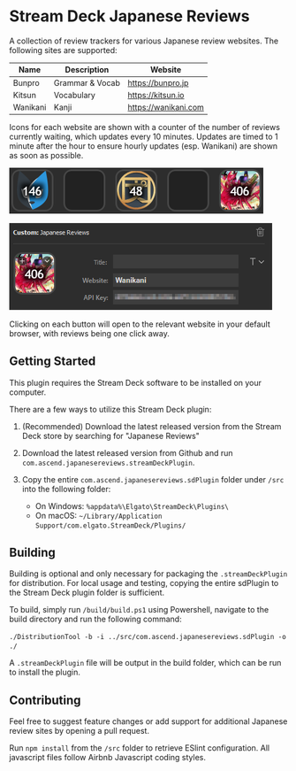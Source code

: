# Stream Deck Japanese Reviews

A collection of review trackers for various Japanese review websites. The following sites are supported:

| Name     | Description     | Website              |
| -------- | --------------- | -------------------- |
| Bunpro   | Grammar & Vocab | https://bunpro.jp    |
| Kitsun   | Vocabulary      | https://kitsun.io    |
| Wanikani | Kanji           | https://wanikani.com |

Icons for each website are shown with a counter of the number of reviews currently waiting, which updates every 10 minutes. Updates are timed to 1 minute after the hour to ensure hourly updates (esp. Wanikani) are shown as soon as possible.

![Button Display](./docs/example.png)

![Property Inspector Example](./docs/pi-example.png)

Clicking on each button will open to the relevant website in your default browser, with reviews being one click away.

## Getting Started

This plugin requires the Stream Deck software to be installed on your computer.

There are a few ways to utilize this Stream Deck plugin:

1. (Recommended) Download the latest released version from the Stream Deck store by searching for "Japanese Reviews"

2. Download the latest released version from Github and run `com.ascend.japanesereviews.streamDeckPlugin`.

3. Copy the entire `com.ascend.japanesereviews.sdPlugin` folder under `/src` into the following folder:
    * On Windows: `%appdata%\Elgato\StreamDeck\Plugins\`
    * On macOS: `~/Library/Application Support/com.elgato.StreamDeck/Plugins/`

## Building

Building is optional and only necessary for packaging the `.streamDeckPlugin` for distribution. For local usage and testing, copying the entire sdPlugin to the Stream Deck plugin folder is sufficient.

To build, simply run `/build/build.ps1` using Powershell, navigate to the build directory and run the following command:

`./DistributionTool -b -i ../src/com.ascend.japanesereviews.sdPlugin -o ./`

A `.streamDeckPlugin` file will be output in the build folder, which can be run to install the plugin.

## Contributing

Feel free to suggest feature changes or add support for additional Japanese review sites by opening a pull request.

Run `npm install` from the `/src` folder to retrieve ESlint configuration. All javascript files follow Airbnb Javascript coding styles.